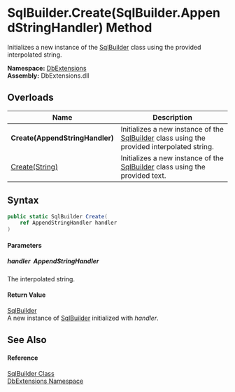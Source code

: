 SqlBuilder.Create(SqlBuilder.AppendStringHandler) Method
========================================================
Initializes a new instance of the [SqlBuilder][1] class using the provided interpolated string.
  
**Namespace:** [DbExtensions][2]  
**Assembly:** DbExtensions.dll

Overloads
---------

| Name                            | Description                                                                                     |
| ------------------------------- | ----------------------------------------------------------------------------------------------- |
| **Create(AppendStringHandler)** | Initializes a new instance of the [SqlBuilder][1] class using the provided interpolated string. |
| [Create(String)][3]             | Initializes a new instance of the [SqlBuilder][1] class using the provided text.                |


Syntax
------

```csharp
public static SqlBuilder Create(
	ref AppendStringHandler handler
)
```

#### Parameters

##### *handler*  AppendStringHandler
The interpolated string.

#### Return Value
[SqlBuilder][1]  
A new instance of [SqlBuilder][1] initialized with *handler*.

See Also
--------

#### Reference
[SqlBuilder Class][1]  
[DbExtensions Namespace][2]  

[1]: README.md
[2]: ../README.md
[3]: Create_1.md